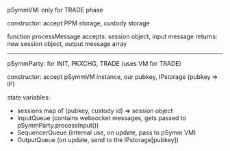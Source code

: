 pSymmVM: only for TRADE phase

constructor: accept PPM storage, custody storage

function processMessage
accepts: session object, input message
returns: new session object, output message array

---

pSymmParty: for INIT, PKXCHG, TRADE (uses VM for TRADE)

constructor: accept pSymmVM instance, our pubkey, IPstorage (pubkey => IP)

state variables:

- sessions map of (pubkey, custody id) => session object
- InputQueue (contains websocket messages, gets passed to pSymmParty.processInput())
- SequencerQueue (internal use, on update, pass to pSymm VM)
- OutputQueue (on update, send to the IPstorage[pubkey])
